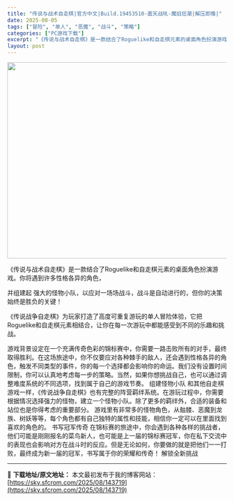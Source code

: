 ```yaml
---
title: "传说与战术自走棋|官方中文|Build.19453510-震天战吼-魔焰狂潮|解压即撸|"
date: 2025-08-05
tags: ["冒险", "单人", "恶魔", "战斗", "策略"]
categories: ["PC游戏下载"]
excerpt: "《传说与战术自走棋》是一款结合了Roguelike和自走棋元素的桌面角色扮演游戏。你将遇到许多性格各异的角色， 并组建起 强大的怪物小队，以应对一场场战斗，战斗是自动进行的，但你的决策始终是胜负的关键！ 《传说战争自走棋》为玩家打造了高度可重复游玩的单人冒险体验，它把Roguelike和自走棋元素相&hellip;"
layout: post
---
```


<img class="aligncenter size-full wp-image-132762" src="https://sky.sfcrom.com/wp-content/uploads/2025/05/2025052000471543.webp" alt="" width="800" height="450" />

《传说与战术自走棋》是一款结合了Roguelike和自走棋元素的桌面角色扮演游戏。你将遇到许多性格各异的角色，

并组建起 强大的怪物小队，以应对一场场战斗，战斗是自动进行的，但你的决策始终是胜负的关键！

《传说战争自走棋》为玩家打造了高度可重复游玩的单人冒险体验，它把Roguelike和自走棋元素相结合，让你在每一次游玩中都能感受到不同的乐趣和挑战。

游戏背景设定在一个充满传奇色彩的锦标赛中，你需要一路击败所有的对手，最终取得胜利。在这场旅途中，你不仅要应对各种棘手的敌人，还会遇到性格各异的角色，触发不同类型的事件，你的每一个选择都会影响你的命运。我们没有设置时间限制，你可以认真地考虑每一步的策略。当然，如果你想挑战自己，也可以通过调整难度系统的不同选项，找到属于自己的游戏节奏。
组建怪物小队
和其他自走棋游戏一样，《传说战争自走棋》也有完整的阵营羁绊系统。在游玩过程中，你需要根据情况选择强力的怪物，建立一个怪物小队。除了更多的羁绊外，合适的装备和站位也是你得考虑的重要部分。
游戏里有非常多的怪物角色，从骷髅、恶魔到龙族、树妖等等，每个角色都有自己独特的属性和技能，相信你一定可以在里面找到喜欢的角色的。
书写冠军传奇
在锦标赛的旅途中，你会遇到各种各样的挑战者，他们可能是刚刚报名的菜鸟新人，也可能是上一届的锦标赛冠军，你在私下交流中的表现也会影响对方在战斗时的反应。但是无论如何，你要做的就是把他们一一打败，最终成为新一届的冠军，书写属于你的荣耀和传奇！
解锁全新挑战

---
📖 **下载地址/原文地址：** 本文最初发布于我的博客网站：[https://sky.sfcrom.com/2025/08/143719](https://sky.sfcrom.com/2025/08/143719)
